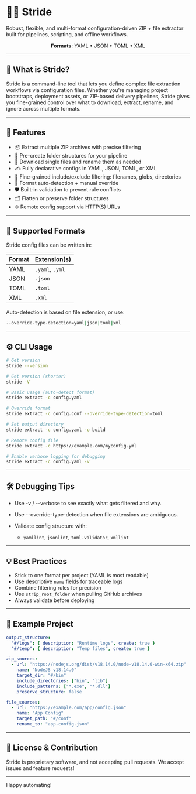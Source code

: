 # 🏃‍♂️ Stride

Robust, flexible, and multi-format configuration-driven ZIP + file extractor built for pipelines, scripting, and offline workflows.

<p align="center">
<!--   <strong>Version</strong>: 3.7.1  
  <br> -->
  <strong>Formats</strong>: YAML • JSON • TOML • XML  
</p>

---

## 🚀 What is Stride?

Stride is a command-line tool that lets you define complex file extraction workflows via configuration files. Whether you're managing project bootstraps, deployment assets, or ZIP-based delivery pipelines, Stride gives you fine-grained control over what to download, extract, rename, and ignore across multiple formats.

---

## 🔧 Features

* 📦 Extract multiple ZIP archives with precise filtering
* 📁 Pre-create folder structures for your pipeline
* 🔗 Download single files and rename them as needed
* ✍️ Fully declarative configs in YAML, JSON, TOML, or XML
* 🔎 Fine-grained include/exclude filtering: filenames, globs, directories
* 🧠 Format auto-detection + manual override
* 🛡 Built-in validation to prevent rule conflicts
* 🗂 Flatten or preserve folder structures
* 🌐 Remote config support via HTTP(S) URLs

---

## 📑 Supported Formats

Stride config files can be written in:

| Format | Extension(s)    |
| ------ | --------------- |
| YAML   | `.yaml`, `.yml` |
| JSON   | `.json`         |
| TOML   | `.toml`         |
| XML    | `.xml`          |

Auto-detection is based on file extension, or use:

```bash
--override-type-detection=yaml|json|toml|xml
```

---

## ⚙️ CLI Usage

```bash
# Get version
stride --version

# Get version (shorter)
stride -V

# Basic usage (auto-detect format)
stride extract -c config.yaml

# Override format
stride extract -c config.conf --override-type-detection=toml

# Set output directory
stride extract -c config.yaml -o build

# Remote config file
stride extract -c https://example.com/myconfig.yml

# Enable verbose logging for debugging
stride extract -c config.yaml -v
```

---

## 🛠 Debugging Tips

* Use -v / --verbose to see exactly what gets filtered and why.
* Use --override-type-detection when file extensions are ambiguous.
* Validate config structure with:

  * `yamllint`, `jsonlint`, `toml-validator`, `xmllint`

---

## 💡 Best Practices

* Stick to one format per project (YAML is most readable)
* Use descriptive `name` fields for traceable logs
* Combine filtering rules for precision
* Use `strip_root_folder` when pulling GitHub archives
* Always validate before deploying

---

## 📘 Example Project

```yaml
output_structure:
  "#/logs": { description: "Runtime logs", create: true }
  "#/temp": { description: "Temp files", create: true }

zip_sources:
  - url: "https://nodejs.org/dist/v18.14.0/node-v18.14.0-win-x64.zip"
    name: "NodeJS v18.14.0"
    target_dir: "#/bin"
    include_directories: ["bin", "lib"]
    include_patterns: ["*.exe", "*.dll"]
    preserve_structure: false

file_sources:
  - url: "https://example.com/app/config.json"
    name: "App Config"
    target_path: "#/conf"
    rename_to: "app-config.json"
```

---

## 🧭 License & Contribution

Stride is proprietary software, and not accepting pull requests. We accept issues and feature requests!

---

Happy automating!

